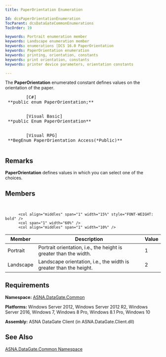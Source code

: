 ```yaml
---
title: PaperOrientation Enumeration

Id: dcsPaperOrientationEnumeration
TocParent: dcsDataGateCommonEnumerations
TocOrder: 19

keywords: Portrait enumeration member
keywords: Landscape enumeration member
keywords: enumerations [DCS 16.0 PaperOrientation
keywords: PaperOrientation enumeration
keywords: printing, orientation, constants
keywords: print orientation, constants
keywords: printer device parameters, orientation constants

---
```


The <span> **PaperOrientation** </span> enumerated constant defines values on the orientation of the paper. 
<pre class="prettyprint">
        <span class="lang">[C#]</span>
 **public enum PaperOrientation;** 
      </pre>
<pre class="prettyprint">
        <span class="lang">[Visual Basic] </span>
 **public Enum PaperOrientation** 
      </pre>
<pre class="prettyprint">
        <span class="lang">[Visual RPG]</span>
 **BegEnum PaperOrientation Access(*Public)** 
      </pre>

## Remarks

**PaperOrientation** defines values in which you can select one of the choices. 
## Members

<br />


          <col align="middles" span="1" width="15%" style="FONT-WEIGHT: bold" />
          <col span="1" width="60%" />
          <col align="middles" span="1" width="10%" />

| Member | Description | Value |
| ---- | ---- | ---- |
| Portrait | Portrait orientation, i.e., the height is greater than the width. | 1 |
| Landscape | Landscape orientation, i.e., the width is greater than the height. | 2 |



## Requirements

**Namespace:** [ASNA.DataGate.Common](datagate-common-namespace.html) 

**Platforms:** Windows Server 2012, Windows Server 2012 R2, Windows Server 2016, Windows 7, Windows 8 Pro, Windows 8.1 Pro, Windows 10

**Assembly:** ASNA DataGate Client (in ASNA.DataGate.Client.dll)
## See Also

[ASNA.DataGate.Common Namespace](datagate-common-namespace.html)

